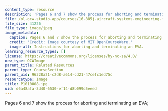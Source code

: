 ```yaml
---
content_type: resource
description: 'Pages 6 and 7 show the process for aborting and terminating an EVA; '
file: /ol-ocw-studio-app/courses/16-885j-aircraft-systems-engineering-fall-2005/d6a48afa3d406530ef14d8b099d5eeed_P1010008.jpg
file_size: 41226
file_type: image/jpeg
image_metadata:
  caption: Pages 6 and 7 show the process for aborting and terminating an EVA;
  credit: 'Credit: Image courtesy of MIT OpenCourseWare.'
  image-alt: Instructions for aborting and terminating an EVA.
learning_resource_types: []
license: https://creativecommons.org/licenses/by-nc-sa/4.0/
ocw_type: OCWImage
parent_title: Related Resources
parent_type: CourseSection
parent_uid: 96328a21-c2d8-a614-cd21-47cefc1ed75c
resourcetype: Image
title: P1010008.jpg
uid: d6a48afa-3d40-6530-ef14-d8b099d5eeed
---
```

Pages 6 and 7 show the process for aborting and terminating an EVA; 
